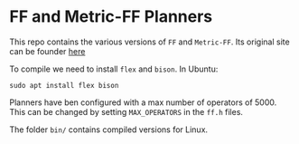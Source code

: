 # FF and Metric-FF Planners

This repo contains the various versions of `FF` and `Metric-FF`. Its original site can be founder [here](https://fai.cs.uni-saarland.de/hoffmann/ff.html)

To compile we need to install `flex` and `bison`. In Ubuntu:

```
sudo apt install flex bison
```

Planners have ben configured with a max number of operators of 5000. This can be changed by setting `MAX_OPERATORS` in the `ff.h` files.

The folder `bin/` contains compiled versions for Linux.

